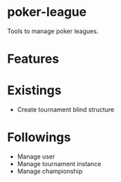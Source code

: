 poker-league
============

Tools to manage poker leagues.

Features
===========

  Existings
  ===========
  
  - Create tournament blind structure
  
  Followings
  ===========

  - Manage user
  - Manage tournament instance
  - Manage championship
